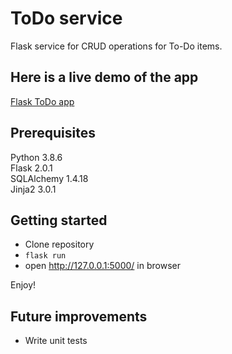 # ToDo service
Flask service for CRUD operations for To-Do items.
## Here is a live demo of the app
[Flask ToDo app](http://95.217.158.152/)
## Prerequisites
Python 3.8.6 \
Flask 2.0.1 \
SQLAlchemy 1.4.18 \
Jinja2 3.0.1
## Getting started
- Clone repository
- `flask run`
- open http://127.0.0.1:5000/ in browser

Enjoy!
## Future improvements
- Write unit tests
